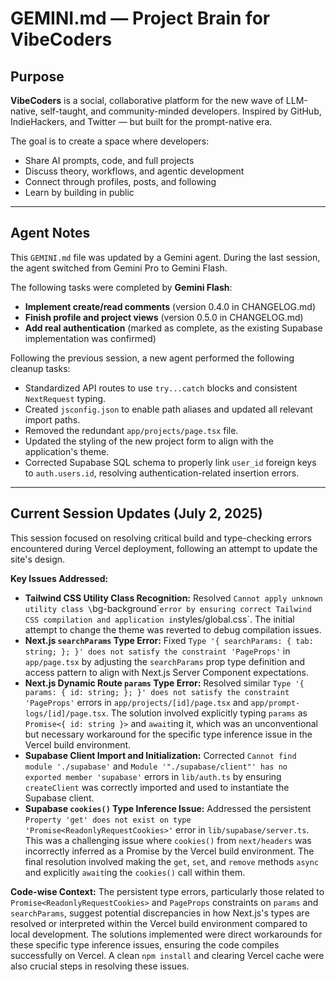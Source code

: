 # GEMINI.md — Project Brain for VibeCoders

##  Purpose
**VibeCoders** is a social, collaborative platform for the new wave of LLM-native, self-taught, and community-minded developers. Inspired by GitHub, IndieHackers, and Twitter — but built for the prompt-native era.

The goal is to create a space where developers:
- Share AI prompts, code, and full projects
- Discuss theory, workflows, and agentic development
- Connect through profiles, posts, and following
- Learn by building in public

---

## Agent Notes

This `GEMINI.md` file was updated by a Gemini agent.
During the last session, the agent switched from Gemini Pro to Gemini Flash.

The following tasks were completed by **Gemini Flash**:
- **Implement create/read comments** (version 0.4.0 in CHANGELOG.md)
- **Finish profile and project views** (version 0.5.0 in CHANGELOG.md)
- **Add real authentication** (marked as complete, as the existing Supabase implementation was confirmed)

Following the previous session, a new agent performed the following cleanup tasks:
- Standardized API routes to use `try...catch` blocks and consistent `NextRequest` typing.
- Created `jsconfig.json` to enable path aliases and updated all relevant import paths.
- Removed the redundant `app/projects/page.tsx` file.
- Updated the styling of the new project form to align with the application's theme.
- Corrected Supabase SQL schema to properly link `user_id` foreign keys to `auth.users.id`, resolving authentication-related insertion errors.

---

## Current Session Updates (July 2, 2025)

This session focused on resolving critical build and type-checking errors encountered during Vercel deployment, following an attempt to update the site's design.

**Key Issues Addressed:**
- **Tailwind CSS Utility Class Recognition:** Resolved `Cannot apply unknown utility class \`bg-background\`` error by ensuring correct Tailwind CSS compilation and application in `styles/global.css`. The initial attempt to change the theme was reverted to debug compilation issues.
- **Next.js `searchParams` Type Error:** Fixed `Type '{ searchParams: { tab: string; }; }' does not satisfy the constraint 'PageProps'` in `app/page.tsx` by adjusting the `searchParams` prop type definition and access pattern to align with Next.js Server Component expectations.
- **Next.js Dynamic Route `params` Type Error:** Resolved similar `Type '{ params: { id: string; }; }' does not satisfy the constraint 'PageProps'` errors in `app/projects/[id]/page.tsx` and `app/prompt-logs/[id]/page.tsx`. The solution involved explicitly typing `params` as `Promise<{ id: string }>` and `await`ing it, which was an unconventional but necessary workaround for the specific type inference issue in the Vercel build environment.
- **Supabase Client Import and Initialization:** Corrected `Cannot find module './supabase'` and `Module '"./supabase/client"' has no exported member 'supabase'` errors in `lib/auth.ts` by ensuring `createClient` was correctly imported and used to instantiate the Supabase client.
- **Supabase `cookies()` Type Inference Issue:** Addressed the persistent `Property 'get' does not exist on type 'Promise<ReadonlyRequestCookies>'` error in `lib/supabase/server.ts`. This was a challenging issue where `cookies()` from `next/headers` was incorrectly inferred as a Promise by the Vercel build environment. The final resolution involved making the `get`, `set`, and `remove` methods `async` and explicitly `await`ing the `cookies()` call within them.

**Code-wise Context:**
The persistent type errors, particularly those related to `Promise<ReadonlyRequestCookies>` and `PageProps` constraints on `params` and `searchParams`, suggest potential discrepancies in how Next.js's types are resolved or interpreted within the Vercel build environment compared to local development. The solutions implemented were direct workarounds for these specific type inference issues, ensuring the code compiles successfully on Vercel. A clean `npm install` and clearing Vercel cache were also crucial steps in resolving these issues.
